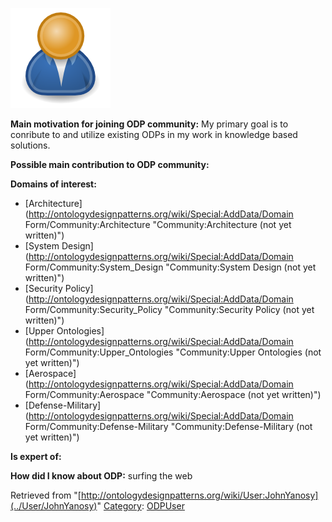 [![Image:ODPUser.png](../images/a/a6/ODPUser.png)](../Image/ODPUser.png "Image:ODPUser.png")




  





__Main motivation for joining ODP community:__ My primary goal is to conribute to and utilize existing ODPs in my work in knowledge based solutions.


__Possible main contribution to ODP community:__


__Domains of interest:__



* [Architecture](http://ontologydesignpatterns.org/wiki/Special:AddData/Domain Form/Community:Architecture "Community:Architecture (not yet written)")
* [System Design](http://ontologydesignpatterns.org/wiki/Special:AddData/Domain Form/Community:System_Design "Community:System Design (not yet written)")
* [Security Policy](http://ontologydesignpatterns.org/wiki/Special:AddData/Domain Form/Community:Security_Policy "Community:Security Policy (not yet written)")
* [Upper Ontologies](http://ontologydesignpatterns.org/wiki/Special:AddData/Domain Form/Community:Upper_Ontologies "Community:Upper Ontologies (not yet written)")
* [Aerospace](http://ontologydesignpatterns.org/wiki/Special:AddData/Domain Form/Community:Aerospace "Community:Aerospace (not yet written)")
* [Defense-Military](http://ontologydesignpatterns.org/wiki/Special:AddData/Domain Form/Community:Defense-Military "Community:Defense-Military (not yet written)")


__Is expert of:__


  

__How did I know about ODP:__ surfing the web






Retrieved from "[http://ontologydesignpatterns.org/wiki/User:JohnYanosy](../User/JohnYanosy)"
 [Category](http://ontologydesignpatterns.org/wiki/Special:Categories "Special:Categories"): [ODPUser](../Category/ODPUser "Category:ODPUser")